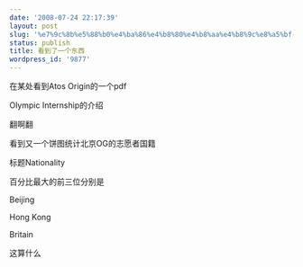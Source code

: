 ```yaml
---
date: '2008-07-24 22:17:39'
layout: post
slug: '%e7%9c%8b%e5%88%b0%e4%ba%86%e4%b8%80%e4%b8%aa%e4%b8%9c%e8%a5%bf-2'
status: publish
title: 看到了一个东西
wordpress_id: '9877'
---
```


在某处看到Atos Origin的一个pdf


Olympic Internship的介绍


翻啊翻


看到又一个饼图统计北京OG的志愿者国籍


标题Nationality


百分比最大的前三位分别是


Beijing


Hong Kong


Britain


这算什么
